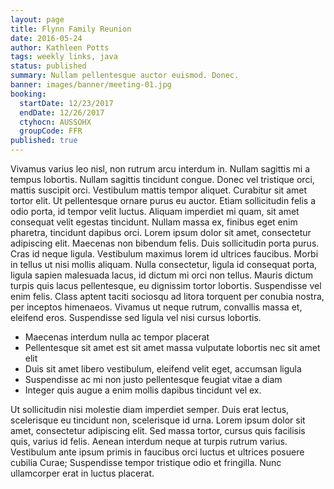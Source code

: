 ```yaml
---
layout: page
title: Flynn Family Reunion
date: 2016-05-24
author: Kathleen Potts
tags: weekly links, java
status: published
summary: Nullam pellentesque auctor euismod. Donec.
banner: images/banner/meeting-01.jpg
booking:
  startDate: 12/23/2017
  endDate: 12/26/2017
  ctyhocn: AUSSOHX
  groupCode: FFR
published: true
---
```

Vivamus varius leo nisl, non rutrum arcu interdum in. Nullam sagittis mi a tempus lobortis. Nullam sagittis tincidunt congue. Donec vel tristique orci, mattis suscipit orci. Vestibulum mattis tempor aliquet. Curabitur sit amet tortor elit. Ut pellentesque ornare purus eu auctor. Etiam sollicitudin felis a odio porta, id tempor velit luctus. Aliquam imperdiet mi quam, sit amet consequat velit egestas tincidunt. Nullam massa ex, finibus eget enim pharetra, tincidunt dapibus orci. Lorem ipsum dolor sit amet, consectetur adipiscing elit. Maecenas non bibendum felis. Duis sollicitudin porta purus.
Cras id neque ligula. Vestibulum maximus lorem id ultrices faucibus. Morbi in tellus ut nisi mollis aliquam. Nulla consectetur, ligula id consequat porta, ligula sapien malesuada lacus, id dictum mi orci non tellus. Mauris dictum turpis quis lacus pellentesque, eu dignissim tortor lobortis. Suspendisse vel enim felis. Class aptent taciti sociosqu ad litora torquent per conubia nostra, per inceptos himenaeos. Vivamus ut neque rutrum, convallis massa et, eleifend eros. Suspendisse sed ligula vel nisi cursus lobortis.

* Maecenas interdum nulla ac tempor placerat
* Pellentesque sit amet est sit amet massa vulputate lobortis nec sit amet elit
* Duis sit amet libero vestibulum, eleifend velit eget, accumsan ligula
* Suspendisse ac mi non justo pellentesque feugiat vitae a diam
* Integer quis augue a enim mollis dapibus tincidunt vel ex.

Ut sollicitudin nisi molestie diam imperdiet semper. Duis erat lectus, scelerisque eu tincidunt non, scelerisque id urna. Lorem ipsum dolor sit amet, consectetur adipiscing elit. Sed massa tortor, cursus quis facilisis quis, varius id felis. Aenean interdum neque at turpis rutrum varius. Vestibulum ante ipsum primis in faucibus orci luctus et ultrices posuere cubilia Curae; Suspendisse tempor tristique odio et fringilla. Nunc ullamcorper erat in luctus placerat.
